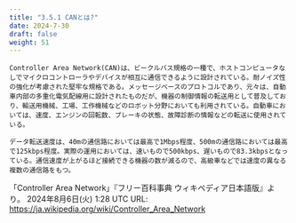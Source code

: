 ```yaml
---
title: "3.5.1 CANとは?"
date: 2024-7-30
draft: false
weight: 51
---
```

```
Controller Area Network(CAN)は、ビークルバス規格の一種で、ホストコンピュータなしでマイクロコントローラやデバイスが相互に通信できるように設計されている。耐ノイズ性の強化が考慮された堅牢な規格である。メッセージベースのプロトコルであり、元々は、自動車内部の多重化電気配線用に設計されたものだが、機器の制御情報の転送用として普及しており、輸送用機械、工場、工作機械などのロボット分野においても利用されている。自動車においては、速度、エンジンの回転数、ブレーキの状態、故障診断の情報などの転送に使用されている。

データ転送速度は、40mの通信路においては最高で1Mbps程度、500mの通信路においては最高で125kbps程度。実際の運用においては、速いもので500kbps、遅いもので83.3kbpsとなっている。通信速度が上がるほど接続できる機器の数が減るので、高級車などでは速度の異なる複数の通信路をもつ。
```
「Controller Area Network」『フリー百科事典 ウィキペディア日本語版』より。
2024年8月6日(火) 1:28 UTC
URL: https://ja.wikipedia.org/wiki/Controller_Area_Network